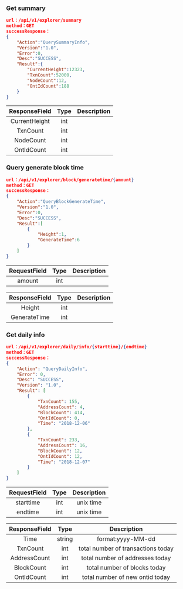 

### Get summary

```json
url：/api/v1/explorer/summary
method：GET
successResponse：
{
	"Action":"QuerySummaryInfo",
	"Version":"1.0",
	"Error":0,
	"Desc":"SUCCESS",
	"Result":{
		"CurrentHeight":12323,
		"TxnCount":52000,
		"NodeCount":12,
		"OntIdCount":188
	}
}
```

| ResponseField     |     Type |   Description   | 
| :--------------: | :--------:| :------: |
|    CurrentHeight|   int|    |
|    TxnCount|   int|  |
|    NodeCount|   int|  |
|    OntIdCount|   int|  |



### Query generate block time

```json
url：/api/v1/explorer/block/generatetime/{amount}
method：GET
successResponse：
{
	"Action":"QueryBlockGenerateTime",
	"Version":"1.0",
	"Error":0,
	"Desc":"SUCCESS",
	"Result":[
		{
			"Height":1,
			"GenerateTime":6
		}
	]
}
```

| RequestField     |     Type |   Description   | 
| :--------------: | :--------:| :------: |
|    amount|   int|    |

| ResponseField     |     Type |   Description   | 
| :--------------: | :--------:| :------: |
|    Height|   int|    |
|    GenerateTime|   int|  |


### Get daily info

```json
url：/api/v1/explorer/daily/info/{starttime}/{endtime}
method：GET
successResponse：
{
	"Action": "QueryDailyInfo",
	"Error": 0,
	"Desc": "SUCCESS",
	"Version": "1.0",
	"Result": [
		{
			"TxnCount": 155,
			"AddressCount": 4,
			"BlockCount": 414,
			"OntIdCount": 0,
			"Time": "2018-12-06"
		},
		{
			"TxnCount": 233,
			"AddressCount": 16,
			"BlockCount": 12,
			"OntIdCount": 12,
			"Time": "2018-12-07"
		}
	]
}
```

| RequestField     |     Type |   Description   | 
| :--------------: | :--------:| :------: |
|    starttime|   int| unix time   |
|    endtime|   int| unix time   |


| ResponseField     |     Type |   Description   | 
| :--------------: | :--------:| :------: |
|    Time|   string|   format:yyyy-MM-dd |
|    TxnCount|   int| total number of transactions today |
|    AddressCount|   int| total number of addresses today |
|    BlockCount|   int| total number of blocks today |
|    OntIdCount|   int| total number of new ontid today |


